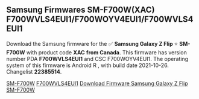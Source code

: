 <h2>Samsung Firmwares SM-F700W(XAC) F700WVLS4EUI1/F700WOYV4EUI1/F700WVLS4EUI1</h2>
Download the Samsung firmware for the ✅ <strong>Samsung Galaxy Z Flip </strong> ⭐ <strong>SM-F700W</strong> with product code <strong>XAC</strong> <strong> from Canada</strong>. This firmware has version number PDA <strong>F700WVLS4EUI1</strong> and CSC F700WOYV4EUI1. The operating system of this firmware is Android R , with build date 2021-10-26. Changelist <strong>22385514</strong>.


[SM-F700W](https://samfirm.shop/samsung/model/SM-F700W)
[F700WVLS4EUI1](https://samfirm.shop/samsung/pda/F700WVLS4EUI1)
[Download Firmware Samsung Galaxy Z Flip SM-F700W](https://samfirm.shop/samsung/firmware/468386)
